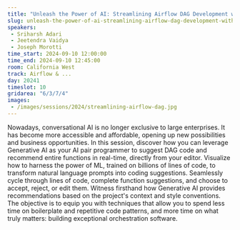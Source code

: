 ```yaml
---
title: "Unleash the Power of AI: Streamlining Airflow DAG Development with AI-Driven Automation"
slug: unleash-the-power-of-ai-streamlining-airflow-dag-development-with-ai-driven-automation
speakers:
 - Sriharsh Adari
 - Jeetendra Vaidya
 - Joseph Morotti
time_start: 2024-09-10 12:00:00
time_end: 2024-09-10 12:45:00
room: California West
track: Airflow & ...
day: 20241
timeslot: 10
gridarea: "6/3/7/4"
images: 
 - /images/sessions/2024/streamlining-airflow-dag.jpg
---
```


Nowadays, conversational AI is no longer exclusive to large enterprises. It has become more accessible and affordable, opening up new possibilities and business opportunities. In this session, discover how you can leverage Generative AI as your AI pair programmer to suggest DAG code and recommend entire functions in real-time, directly from your editor. Visualize how to harness the power of ML, trained on billions of lines of code, to transform natural language prompts into coding suggestions. Seamlessly cycle through lines of code, complete function suggestions, and choose to accept, reject, or edit them. Witness firsthand how Generative AI provides recommendations based on the project's context and style conventions. The objective is to equip you with techniques that allow you to spend less time on boilerplate and repetitive code patterns, and more time on what truly matters: building exceptional orchestration software.